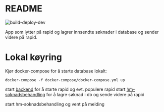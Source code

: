 # README
![build-deploy-dev](https://github.com/navikt/hm-soknadsbehandling/workflows/Build%20and%20deploy/badge.svg)

App som lytter på rapid og lagrer innsendte søknader i database og sender videre på rapid.


# Lokal køyring

Kjør docker-compose for å starte database lokalt: 
```
docker-compose -f docker-compose/docker-compose.yml up
```

start [backend](https://github.com/navikt/hm-soknad-api) for å starte rapid og evt. populere rapid
start [hm-soknadsbehandling](https://github.com/navikt/hm-soknadsbehandling) for å lagre søknad i db og sende videre på rapid

start hm-soknadsbehandling og vent på melding

